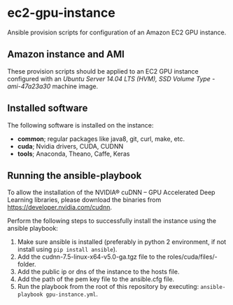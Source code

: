 # ec2-gpu-instance
Ansible provision scripts for configuration of an Amazon EC2 GPU instance.

## Amazon instance and AMI

These provision scripts should be applied to an EC2 GPU instance configured with an *Ubuntu Server 14.04 LTS (HVM), SSD Volume Type - ami-47a23a30* machine image.

## Installed software

The following software is installed on the instance:
- **common**; regular packages like java8, git, curl, make, etc.
- **cuda**; Nvidia drivers, CUDA, CUDNN
- **tools**; Anaconda, Theano, Caffe, Keras

## Running the ansible-playbook

To allow the installation of the NVIDIA® cuDNN – GPU Accelerated Deep Learning libraries, please download the binaries from https://developer.nvidia.com/cudnn.

Perform the following steps to successfully install the instance using the ansible playbook:

1. Make sure ansible is installed (preferably in python 2 environment, if not install using `pip install ansible`).
2. Add the cudnn-7.5-linux-x64-v5.0-ga.tgz file to the roles/cuda/files/-folder.
3. Add the public ip or dns of the instance to the hosts file.
4. Add the path of the pem key file to the ansible.cfg file.
5. Run the playbook from the root of this repository by executing: `ansible-playbook gpu-instance.yml`.
